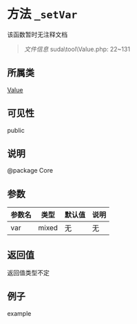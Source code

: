 # 方法 `_setVar`

该函数暂时无注释文档

> *文件信息* suda\tool\Value.php: 22~131

## 所属类 

[Value](../Value.md)

## 可见性

 public 

## 说明

@package Core


## 参数


| 参数名 | 类型 | 默认值 | 说明 |
|--------|-----|-------|-------|
| var |  mixed | 无 | 无 |



## 返回值

返回值类型不定


## 例子

example
